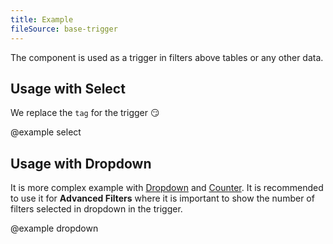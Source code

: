 ```yaml
---
title: Example
fileSource: base-trigger
---
```


The component is used as a trigger in filters above tables or any other data.

## Usage with Select

We replace the `tag` for the trigger 😏

@example select

## Usage with Dropdown

It is more complex example with [Dropdown](/components/dropdown/) and [Counter](/components/counter/). It is recommended to use it for **Advanced Filters** where it is important to show the number of filters selected in dropdown in the trigger.

@example dropdown
